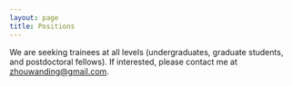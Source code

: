 ```yaml
---
layout: page
title: Positions
---
```


We are seeking trainees at all levels (undergraduates, graduate students, and postdoctoral fellows). If interested, please contact me at zhouwanding@gmail.com.
